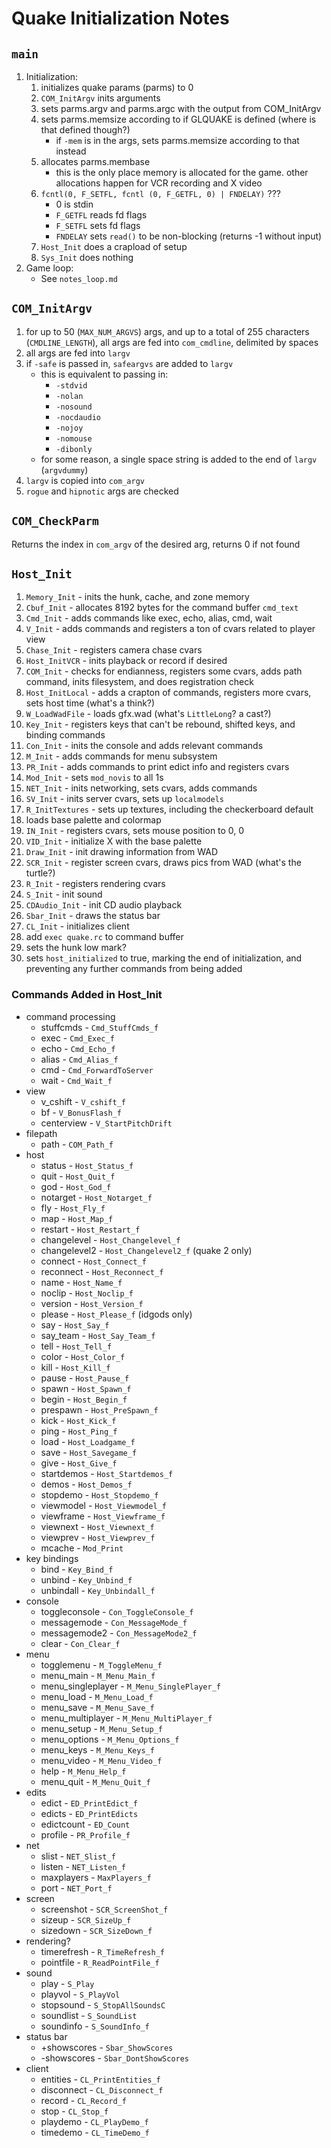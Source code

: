 # Quake Initialization Notes

## `main`

1. Initialization:
	1. initializes quake params (parms) to 0
	1. `COM_InitArgv` inits arguments
	1. sets parms.argv and parms.argc with the output from COM_InitArgv
	1. sets parms.memsize according to if GLQUAKE is defined (where is that defined though?)
		* if `-mem` is in the args, sets parms.memsize according to that instead
	1. allocates parms.membase
		* this is the only place memory is allocated for the game.  other allocations happen for VCR recording and X video
	1. `fcntl(0, F_SETFL, fcntl (0, F_GETFL, 0) | FNDELAY)` ???
		* 0 is stdin
		* `F_GETFL` reads fd flags
		* `F_SETFL` sets fd flags
		* `FNDELAY` sets `read()` to be non-blocking (returns -1 without input)
	1. `Host_Init` does a crapload of setup
	1. `Sys_Init` does nothing
1. Game loop:
	* See `notes_loop.md`

## `COM_InitArgv`

1. for up to 50 (`MAX_NUM_ARGVS`) args, and up to a total of 255 characters (`CMDLINE_LENGTH`), all args are fed into `com_cmdline`, delimited by spaces
1. all args are fed into `largv`
1. if `-safe` is passed in, `safeargvs` are added to `largv`
	* this is equivalent to passing in:
		* `-stdvid`
		* `-nolan`
		* `-nosound`
		* `-nocdaudio`
		* `-nojoy`
		* `-nomouse`
		* `-dibonly`
	* for some reason, a single space string is added to the end of `largv` (`argvdummy`)
1. `largv` is copied into `com_argv`
1. `rogue` and `hipnotic` args are checked

## `COM_CheckParm`

Returns the index in `com_argv` of the desired arg, returns 0 if not found

## `Host_Init`

1. `Memory_Init` - inits the hunk, cache, and zone memory
1. `Cbuf_Init` - allocates 8192 bytes for the command buffer `cmd_text`
1. `Cmd_Init` - adds commands like exec, echo, alias, cmd, wait
1. `V_Init` - adds commands and registers a ton of cvars related to player view
1. `Chase_Init` - registers camera chase cvars
1. `Host_InitVCR` - inits playback or record if desired
1. `COM_Init` - checks for endianness, registers some cvars, adds path command, inits filesystem, and does registration check
1. `Host_InitLocal` - adds a crapton of commands, registers more cvars, sets host time (what's a think?)
1. `W_LoadWadFile` - loads gfx.wad (what's `LittleLong`? a cast?)
1. `Key_Init` - registers keys that can't be rebound, shifted keys, and binding commands
1. `Con_Init` - inits the console and adds relevant commands
1. `M_Init` - adds commands for menu subsystem
1. `PR_Init` - adds commands to print edict info and registers cvars
1. `Mod_Init` - sets `mod_novis` to all 1s
1. `NET_Init` - inits networking, sets cvars, adds commands
1. `SV_Init` - inits server cvars, sets up `localmodels`
1. `R_InitTextures` - sets up textures, including the checkerboard default
1. loads base palette and colormap
1. `IN_Init` - registers cvars, sets mouse position to 0, 0
1. `VID_Init` - initialize X with the base palette
1. `Draw_Init` - init drawing information from WAD
1. `SCR_Init` - register screen cvars, draws pics from WAD (what's the turtle?)
1. `R_Init` - registers rendering cvars
1. `S_Init` - init sound
1. `CDAudio_Init` - init CD audio playback
1. `Sbar_Init` - draws the status bar
1. `CL_Init` - initializes client
1. add `exec quake.rc` to command buffer
1. sets the hunk low mark?
1. sets `host_initialized` to true, marking the end of initialization, and preventing any further commands from being added

### Commands Added in Host_Init
* command processing
	* stuffcmds - `Cmd_StuffCmds_f`
	* exec - `Cmd_Exec_f`
	* echo - `Cmd_Echo_f`
	* alias - `Cmd_Alias_f`
	* cmd - `Cmd_ForwardToServer`
	* wait - `Cmd_Wait_f`
* view
	* v_cshift - `V_cshift_f`
	* bf - `V_BonusFlash_f`
	* centerview - `V_StartPitchDrift`
* filepath
	* path - `COM_Path_f`
* host
	* status - `Host_Status_f`
	* quit - `Host_Quit_f`
	* god - `Host_God_f`
	* notarget - `Host_Notarget_f`
	* fly - `Host_Fly_f`
	* map - `Host_Map_f`
	* restart - `Host_Restart_f`
	* changelevel - `Host_Changelevel_f`
	* changelevel2 - `Host_Changelevel2_f` (quake 2 only)
	* connect - `Host_Connect_f`
	* reconnect - `Host_Reconnect_f`
	* name - `Host_Name_f`
	* noclip - `Host_Noclip_f`
	* version - `Host_Version_f`
	* please - `Host_Please_f` (idgods only)
	* say - `Host_Say_f`
	* say_team - `Host_Say_Team_f`
	* tell - `Host_Tell_f`
	* color - `Host_Color_f`
	* kill - `Host_Kill_f`
	* pause - `Host_Pause_f`
	* spawn - `Host_Spawn_f`
	* begin - `Host_Begin_f`
	* prespawn - `Host_PreSpawn_f`
	* kick - `Host_Kick_f`
	* ping - `Host_Ping_f`
	* load - `Host_Loadgame_f`
	* save - `Host_Savegame_f`
	* give - `Host_Give_f`
	* startdemos - `Host_Startdemos_f`
	* demos - `Host_Demos_f`
	* stopdemo - `Host_Stopdemo_f`
	* viewmodel - `Host_Viewmodel_f`
	* viewframe - `Host_Viewframe_f`
	* viewnext - `Host_Viewnext_f`
	* viewprev - `Host_Viewprev_f`
	* mcache - `Mod_Print`
* key bindings
	* bind - `Key_Bind_f`
	* unbind - `Key_Unbind_f`
	* unbindall - `Key_Unbindall_f`
* console
	* toggleconsole - `Con_ToggleConsole_f`
	* messagemode - `Con_MessageMode_f`
	* messagemode2 - `Con_MessageMode2_f`
	* clear - `Con_Clear_f`
* menu
	* togglemenu - `M_ToggleMenu_f`
	* menu_main - `M_Menu_Main_f`
	* menu_singleplayer - `M_Menu_SinglePlayer_f`
	* menu_load - `M_Menu_Load_f`
	* menu_save - `M_Menu_Save_f`
	* menu_multiplayer - `M_Menu_MultiPlayer_f`
	* menu_setup - `M_Menu_Setup_f`
	* menu_options - `M_Menu_Options_f`
	* menu_keys - `M_Menu_Keys_f`
	* menu_video - `M_Menu_Video_f`
	* help - `M_Menu_Help_f`
	* menu_quit - `M_Menu_Quit_f`
* edits
	* edict - `ED_PrintEdict_f`
	* edicts - `ED_PrintEdicts`
	* edictcount - `ED_Count`
	* profile - `PR_Profile_f`
* net
	* slist - `NET_Slist_f`
	* listen - `NET_Listen_f`
	* maxplayers - `MaxPlayers_f`
	* port - `NET_Port_f`
* screen
	* screenshot - `SCR_ScreenShot_f`
	* sizeup - `SCR_SizeUp_f`
	* sizedown - `SCR_SizeDown_f`
* rendering?
	* timerefresh - `R_TimeRefresh_f`
	* pointfile - `R_ReadPointFile_f`
* sound
	* play - `S_Play`
	* playvol - `S_PlayVol`
	* stopsound - `S_StopAllSoundsC`
	* soundlist - `S_SoundList`
	* soundinfo - `S_SoundInfo_f`
* status bar
	* +showscores - `Sbar_ShowScores`
	* -showscores - `Sbar_DontShowScores`
* client
	* entities - `CL_PrintEntities_f`
	* disconnect - `CL_Disconnect_f`
	* record - `CL_Record_f`
	* stop - `CL_Stop_f`
	* playdemo - `CL_PlayDemo_f`
	* timedemo - `CL_TimeDemo_f`
